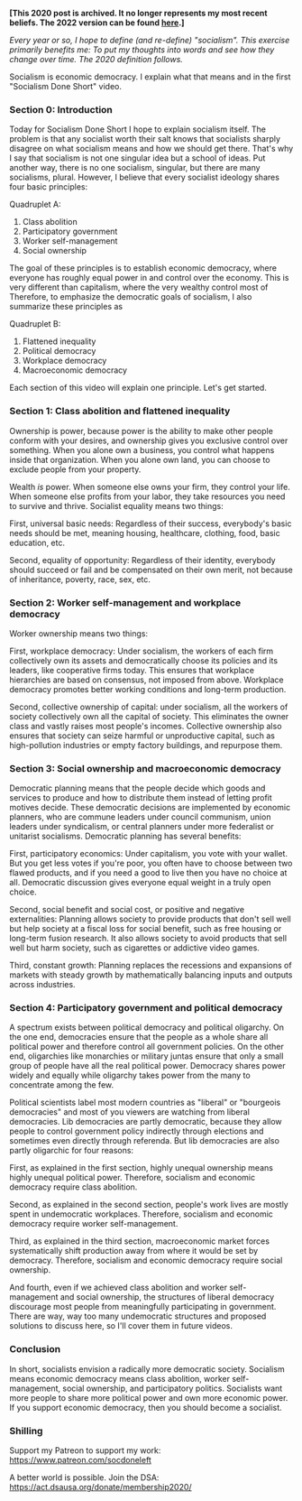 **[This 2020 post is archived. It no longer represents my most recent beliefs. The 2022 version can be found [here]().]**

_Every year or so, I hope to define (and re-define) "socialism". This exercise primarily benefits me: To put my thoughts into words and see how they change over time. The 2020 definition follows._

Socialism is economic democracy. I explain what that means and in the first "Socialism Done Short" video.

### Section 0: Introduction
Today for Socialism Done Short I hope to explain socialism itself. The problem is that any socialist worth their salt knows that socialists sharply disagree on what socialism means and how we should get there. That's why I say that socialism is not one singular idea but a school of ideas. Put another way, there is no one socialism, singular, but there are many socialisms, plural. However, I believe that every socialist ideology shares four basic principles:

Quadruplet A:
1. Class abolition
2. Participatory government
3. Worker self-management
4. Social ownership

The goal of these principles is to establish economic democracy, where everyone has roughly equal power in and control over the economy. This is very different than capitalism, where the very wealthy control most of Therefore, to emphasize the democratic goals of socialism, I also summarize these principles as

Quadruplet B:
1. Flattened inequality
2. Political democracy
3. Workplace democracy
4. Macroeconomic democracy

Each section of this video will explain one principle. Let's get started.

### Section 1: Class abolition and flattened inequality
Ownership is power, because power is the ability to make other people conform with your desires, and ownership gives you exclusive control over something. When you alone own a business, you control what happens inside that organization. When you alone own land, you can choose to exclude people from your property.

Wealth *is* power. When someone else owns your firm, they control your life. When someone else profits from your labor, they take resources you need to survive and thrive. Socialist equality means two things:

First, universal basic needs: Regardless of their success, everybody's basic needs should be met, meaning housing, healthcare, clothing, food, basic education, etc.

Second, equality of opportunity: Regardless of their identity, everybody should succeed or fail and be compensated on their own merit, not because of inheritance, poverty, race, sex, etc.

### Section 2: Worker self-management and workplace democracy
Worker ownership means two things:

First, workplace democracy: Under socialism, the workers of each firm collectively own its assets and democratically choose its policies and its leaders, like cooperative firms today. This ensures that workplace hierarchies are based on consensus, not imposed from above. Workplace democracy promotes better working conditions and long-term production. 

Second, collective ownership of capital: under socialism, all the workers of society collectively own all the capital of society. This eliminates the owner class and vastly raises most people's incomes. Collective ownership also ensures that society can seize harmful or unproductive capital, such as high-pollution industries or empty factory buildings, and repurpose them.

### Section 3: Social ownership and macroeconomic democracy
Democratic planning means that the people decide which goods and services to produce and how to distribute them instead of letting profit motives decide. These democratic decisions are implemented by economic planners, who are commune leaders under council communism, union leaders under syndicalism, or central planners under more federalist or unitarist socialisms. Democratic planning has several benefits:

First, participatory economics: Under capitalism, you vote with your wallet. But you get less votes if you're poor, you often have to choose between two flawed products, and if you need a good to live then you have no choice at all. Democratic discussion gives everyone equal weight in a truly open choice.

Second, social benefit and social cost, or positive and negative externalities: Planning allows society to provide products that don't sell well but help society at a fiscal loss for social benefit, such as free housing or long-term fusion research. It also allows society to avoid products that sell well but harm society, such as cigarettes or addictive video games.

Third, constant growth: Planning replaces the recessions and expansions of markets with steady growth by mathematically balancing inputs and outputs across industries.

### Section 4: Participatory government and political democracy
A spectrum exists between political democracy and political oligarchy. On the one end, democracies ensure that the people as a whole share all political power and therefore control all government policies. On the other end, oligarchies like monarchies or military juntas ensure that only a small group of people have all the real political power. Democracy shares power widely and equally while oligarchy takes power from the many to concentrate among the few.

Political scientists label most modern countries as "liberal" or "bourgeois democracies" and most of you viewers are watching from liberal democracies. Lib democracies are partly democratic, because they allow people to control government policy indirectly through elections and sometimes even directly through referenda. But lib democracies are also partly oligarchic for four reasons:

First, as explained in the first section, highly unequal ownership means highly unequal political power. Therefore, socialism and economic democracy require class abolition.

Second, as explained in the second section, people's work lives are mostly spent in undemocratic workplaces. Therefore, socialism and economic democracy require worker self-management.

Third, as explained in the third section, macroeconomic market forces systematically shift production away from where it would be set by democracy. Therefore, socialism and economic democracy require social ownership.

And fourth, even if we achieved class abolition and worker self-management and social ownership, the structures of liberal democracy discourage most people from meaningfully participating in government. There are way, way too many undemocratic structures and proposed solutions to discuss here, so I'll cover them in future videos. 

### Conclusion
In short, socialists envision a radically more democratic society. Socialism means economic democracy means class abolition, worker self-management, social ownership, and participatory politics. Socialists want more people to share more political power and own more economic power. If you support economic democracy, then you should become a socialist.

### Shilling

Support my Patreon to support my work: <https://www.patreon.com/socdoneleft>

A better world is possible. Join the DSA: <https://act.dsausa.org/donate/membership2020/>